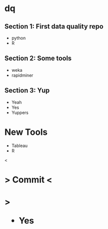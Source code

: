 # dq

## Section 1:  First data quality repo
- python
- R
## Section 2:  Some tools 
- weka
- rapidminer
## Section 3:  Yup
- Yeah
- Yes
- Yuppers

# New Tools
- Tableau 
- R

<<h1>> Commit <<h1>>
  - Yes
